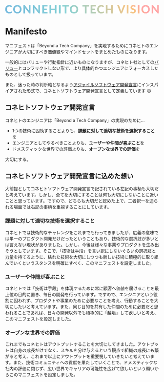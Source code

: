 ![Connehito Tech Vision](../image/txt_tech.png)

# Manifesto

マニフェストは「Beyond a Tech Company」を実現するためにコネヒトのエンジニアが大切にすべき価値観やマインドセットをまとめたものになります。

一般的にはバリューや行動指針に近いものになりますが、コネヒト社としての[バリュー](https://connehito.com/about/)とコンフリクトしない形で、より具体的かつエンジニアにフォーカスしたものとして扱っています。

また、迷った時の判断軸となるよう[アジャイルソフトウェア開発宣言](https://agilemanifesto.org/iso/ja/manifesto.html)にインスパイアされた形式で、コネヒトソフトウェア開発宣言として定義しています :smile:

## コネヒトソフトウェア開発宣言

コネヒトのエンジニアは「Beyond a Tech Company」の実現のために…

* 1つの技術に固執することよりも、**課題に対して適切な技術を選択すること**を
* エンジニアとしてやるべきことよりも、**ユーザーや仲間が喜ぶこと**を
* ドメスティックな世界での評価よりも、**オープンな世界での評価**を

大切にする。

## コネヒトソフトウェア開発宣言に込めた想い

大前提としてコネヒトソフトウェア開発宣言で記されている左記の事柄も大切だと考えています。しかし、全てを大切にすることは何も大切にしないことに近いことと思っています。ですので、どちらも大切だと認めた上で、二者択一を迫られる場面では右記の事柄を重視することにしています。

### 課題に対して適切な技術を選択すること

コネヒトでは技術的なチャレンジをこれまでも行ってきましたが、広義の意味では単一のプロダクト開発だけだったということもあり、技術的な選択肢が多いとは言えない現状がありました。しかし、今後は様々な事業やプロダクトを生み出そうとしています。そこで、「技術は手段」を言い訳にしないぐらいの選択肢と力量を持てるように、枯れた技術を大切にしつつも新しい技術に積極的に取り組んでいくというスタンスを明確にすべく、このマニフェストを設定しました。

### ユーザーや仲間が喜ぶこと

コネヒトでは「技術は手段」を体現するために常に顧客へ価値を届けることを最上位の目的に置き、毎日の開発を行っています。ですので、エンジニアという役割に囚われず、プロダクトや事業のために必要なことを考え、行動することを大切にしたいと考えています。また、同じ目的を共有した仲間のために必要だと思われることであれば、日々の開発以外でも積極的に「越境」して欲しいと考え、このマニフェストを設定しました。

### オープンな世界での評価

これまでもコネヒトはアウトプットすることを大切にしてきました。アウトプットは自身の成長だけでなく、スキルを分け与えるという観点で組織の成長にも繋がると考え、これまで以上にアウトプットを重要視していきたいと考えています。また、技術コミュニティへの貢献を果たしていくことで、ドメスティックな社内の評価に閉じず、広い世界でキャリアの可能性を広げて欲しいという願いからこのマニフェストを設定しました。
